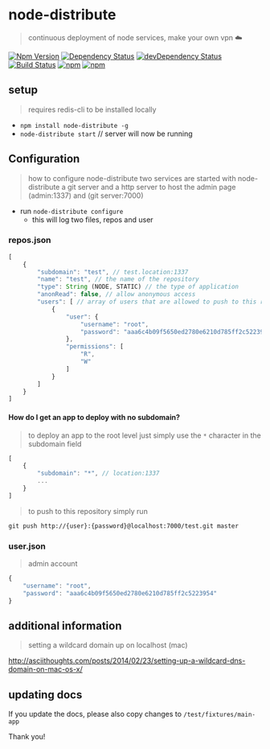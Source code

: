 # node-distribute
> continuous deployment of node services, make your own vpn ☁️

[![Npm Version](https://img.shields.io/npm/v/node-distribute.svg)](https://www.npmjs.com/package/node-distribute)
[![Dependency Status](https://david-dm.org/gabrielcsapo/node-distribute.svg)](https://david-dm.org/gabrielcsapo/node-distribute)
[![devDependency Status](https://david-dm.org/gabrielcsapo/node-distribute/dev-status.svg)](https://david-dm.org/gabrielcsapo/node-distribute#info=devDependencies)
[![Build Status](https://travis-ci.org/gabrielcsapo/node-distribute.svg?branch=master)](https://travis-ci.org/gabrielcsapo/node-distribute)
[![npm](https://img.shields.io/npm/dt/node-distribute.svg)]()
[![npm](https://img.shields.io/npm/dm/node-distribute.svg)]()

## setup

> requires redis-cli to be installed locally

- `npm install node-distribute -g`
- `node-distribute start` // server will now be running

## Configuration

> how to configure node-distribute
> two services are started with node-distribute a git server and a http server to host the admin page
(admin:1337) and (git server:7000)

- run `node-distribute configure`
    - this will log two files, repos and user

### repos.json

```javascript
[
    {
        "subdomain": "test", // test.location:1337
        "name": "test", // the name of the repository
        "type": String (NODE, STATIC) // the type of application
        "anonRead": false, // allow anonymous access
        "users": [ // array of users that are allowed to push to this repository
            {
                "user": {
                    "username": "root",
                    "password": "aaa6c4b09f5650ed2780e6210d785ff2c5223954"
                },
                "permissions": [
                    "R",
                    "W"
                ]
            }
        ]
    }
]
```

#### How do I get an app to deploy with no subdomain?

> to deploy an app to the root level just simply use the `*` character in the subdomain field

```javascript
[
    {
        "subdomain": "*", // location:1337
        ...
    }
]
```

> to push to this repository simply run

`git push http://{user}:{password}@localhost:7000/test.git master`

### user.json
> admin account

```javascript
{
    "username": "root",
    "password": "aaa6c4b09f5650ed2780e6210d785ff2c5223954"
}
```

## additional information

> setting a wildcard domain up on localhost (mac)

http://asciithoughts.com/posts/2014/02/23/setting-up-a-wildcard-dns-domain-on-mac-os-x/

## updating docs

If you update the docs, please also copy changes to `/test/fixtures/main-app`

Thank you!
